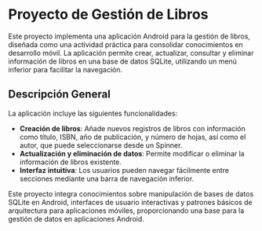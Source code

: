 # Proyecto de Gestión de Libros

Este proyecto implementa una aplicación Android para la gestión de libros, diseñada como una actividad práctica para consolidar conocimientos en desarrollo móvil. La aplicación permite crear, actualizar, consultar y eliminar información de libros en una base de datos SQLite, utilizando un menú inferior para facilitar la navegación.

## Descripción General

La aplicación incluye las siguientes funcionalidades:

- **Creación de libros**: Añade nuevos registros de libros con información como título, ISBN, año de publicación, y número de hojas, así como el autor, que puede seleccionarse desde un Spinner.
- **Actualización y eliminación de datos**: Permite modificar o eliminar la información de libros existente.
- **Interfaz intuitiva**: Los usuarios pueden navegar fácilmente entre secciones mediante una barra de navegación inferior.

Este proyecto integra conocimientos sobre manipulación de bases de datos SQLite en Android, interfaces de usuario interactivas y patrones básicos de arquitectura para aplicaciones móviles, proporcionando una base para la gestión de datos en aplicaciones Android.
